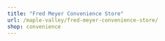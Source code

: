 ```yaml
---
title: "Fred Meyer Convenience Store"
url: /maple-valley/fred-meyer-convenience-store/
shop: convenience
---
```

